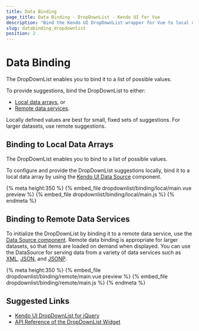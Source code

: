 ```yaml
---
title: Data Binding
page_title: Data Binding - DropDownList - Kendo UI for Vue
description: "Bind the Kendo UI DropDownList wrapper for Vue to local data arrays or remote data services."
slug: databinding_dropdownlist
position: 2
---
```


# Data Binding

The DropDownList enables you to bind it to a list of possible values.

To provide suggestions, bind the DropDownList to either:
* [Local data arrays](#toc-binding-to-local-data-arrays), or
* [Remote data services](#toc-binding-to-remote-data-services).

Locally defined values are best for small, fixed sets of suggestions. For larger datasets, use remote suggestions.

## Binding to Local Data Arrays

The DropDownList enables you to bind to a list of possible values.

To configure and provide the DropDownList suggestions locally, bind it to a local data array by using the [Kendo UI Data Source](https://docs.telerik.com/kendo-ui/framework/datasource/overview) component.

{% meta height:350 %}
{% embed_file dropdownlist/binding/local/main.vue preview %}
{% embed_file dropdownlist/binding/local/main.js %}
{% endmeta %}

## Binding to Remote Data Services

To initialize the DropDownList by binding it to a remote data service, use the [Data Source component](https://docs.telerik.com/kendo-ui/framework/datasource/overview). Remote data binding is appropriate for larger datasets, so that items are loaded on demand when displayed. You can use the DataSource for serving data from a variety of data services such as [XML](https://en.wikipedia.org/wiki/XML), [JSON](https://en.wikipedia.org/wiki/JSON), and [JSONP](https://en.wikipedia.org/wiki/JSONP).

{% meta height:350 %}
{% embed_file dropdownlist/binding/remote/main.vue preview %}
{% embed_file dropdownlist/binding/remote/main.js %}
{% endmeta %}

## Suggested Links

* [Kendo UI DropDownList for jQuery](https://docs.telerik.com/kendo-ui/controls/editors/dropdownlist/overview)
* [API Reference of the DropDownList Widget](https://docs.telerik.com/kendo-ui/api/javascript/ui/dropdownlist)
